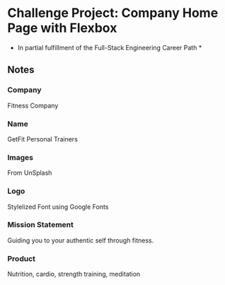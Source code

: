 # Challenge Project: Company Home Page with Flexbox

* In partial fulfillment of the Full-Stack Engineering Career Path *

## Notes

### Company

Fitness Company

### Name

GetFit Personal Trainers

### Images

From UnSplash

### Logo

Stylelized Font using Google Fonts

### Mission Statement

Guiding you to your authentic self through fitness.

### Product

Nutrition, cardio, strength training, meditation


